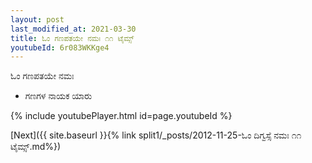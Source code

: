 ```yaml
---
layout: post
last_modified_at: 2021-03-30
title: ಓಂ ಗಣಪತಯೇ ನಮಃ ೧೧ ಟೈಮ್ಸ್
youtubeId: 6r083WKKge4
---
```

 
 
 ಓಂ ಗಣಪತಯೇ ನಮಃ  
 
 -  ಗಣಗಳ ನಾಯಕ ಯಾರು 
 
  
 
  
 
 
 
 
 
 


{% include youtubePlayer.html id=page.youtubeId %}
 
[Next]({{ site.baseurl }}{% link  split1/_posts/2012-11-25-ಓಂ ದಿಗ್ವಸ್ಸೆ ನಮಃ ೧೧ ಟೈಮ್ಸ್.md%})
 
